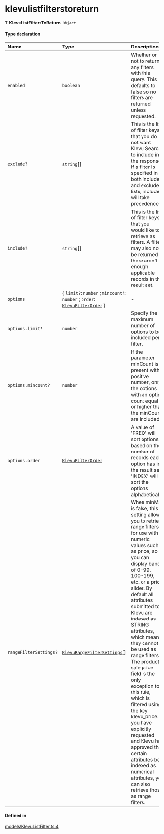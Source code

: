 # klevulistfilterstoreturn
      
Ƭ **KlevuListFiltersToReturn**: `Object`

#### Type declaration

| Name | Type | Description |
| :------ | :------ | :------ |
| `enabled` | `boolean` | Whether or not to return any filters with this query. This defaults to  false so no filters are returned unless requested. |
| `exclude?` | `string`[] | This is the list of filter keys that you do not want Klevu Search to include in the response. If a filter is specified in both include and exclude lists, include will take precedence. |
| `include?` | `string`[] | This is the list of filter keys that you would like to retrieve as filters. A filter may also not be returned if there aren't enough applicable records in the result set. |
| `options` | { `limit?`: `number` ; `mincount?`: `number` ; `order`: [`KlevuFilterOrder`](enums/KlevuFilterOrder.md)  } | - |
| `options.limit?` | `number` | Specify the maximum number of options to be included per filter. |
| `options.mincount?` | `number` | If the parameter minCount is present with a positive number, only the options with an option count equal to or higher than the minCount are included. |
| `options.order` | [`KlevuFilterOrder`](enums/KlevuFilterOrder.md) | A value of 'FREQ' will sort options based on the number of records each option has in the result set. 'INDEX' will sort the options alphabetically. |
| `rangeFilterSettings?` | [`KlevuRangeFilterSettings`](klevurangefiltersettings.md)[] | When minMax is false, this setting allows you to retrieve range filters for use with numeric values such as price, so you can display bands of 0-99, 100-199, etc. or a price slider.  By default all attributes submitted to Klevu are indexed as STRING attributes, which means they cannot be used as range filters. The product sale price field is the only exception to this rule, which is filtered using the key klevu_price. If you have explicitly requested and Klevu has approved that certain attributes be indexed as numerical attributes, you can also retrieve those as range filters. |

#### Defined in

[models/KlevuListFilter.ts:4](https://github.com/klevultd/frontend-sdk/blob/1b37b18/packages/klevu-core/src/models/KlevuListFilter.ts#L4)

